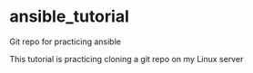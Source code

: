 # ansible_tutorial
Git repo for practicing ansible

This tutorial is practicing cloning a git repo on my Linux server
